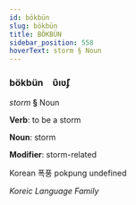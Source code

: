 ```yaml
---
id: bökbün
slug: bökbün
title: BÖKBÜN
sidebar_position: 558
hoverText: storm § Noun
---
```


### bökbün&emsp;<span kind="abugida">ʋ̑ıʋ̃ʄ</span>

*storm* **§** Noun

**Verb**: to be a storm

**Noun**: storm

**Modifier**: storm-related

Korean 폭풍 pokpung undefined

*Koreic Language Family*